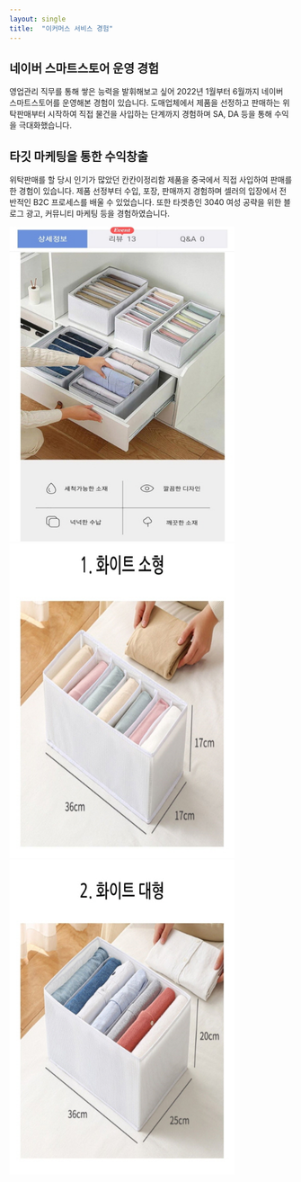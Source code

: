 ```yaml
---
layout: single
title:  "이커머스 서비스 경험"
---
```

## 네이버 스마트스토어 운영 경험

 영업관리 직무를 통해 쌓은 능력을 발휘해보고 싶어 2022년 1월부터 6월까지 네이버 스마트스토어를 운영해본 경험이 있습니다. 도매업체에서 제품을 선정하고 판매하는 위탁판매부터 시작하여 직접 물건을 사입하는 단계까지 경험하며 SA, DA 등을 통해 수익을 극대화했습니다.



## 타깃 마케팅을 통한 수익창출

 위탁판매를 할 당시 인기가 많았던 칸칸이정리함 제품을 중국에서 직접 사입하여 판매를 한 경험이 있습니다. 제품 선정부터 수입, 포장, 판매까지 경험하며 셀러의 입장에서 전반적인 B2C 프로세스를 배울 수 있었습니다. 또한 타겟층인 3040 여성 공략을 위한 블로그 광고, 커뮤니티 마케팅 등을 경험하였습니다.



<img src="../images/2021-03-21-firs2t/[크기변환]123Screenshot_20220713-232837_NAVER-16577228908376.jpg" alt="[크기변환]123Screenshot_20220713-232837_NAVER" style="zoom: 80%;" />

<img src="../images/2021-03-21-firs2t/[크기변환]123Screenshot_20220713-233130_NAVER.jpg" alt="[크기변환]123Screenshot_20220713-233130_NAVER" style="zoom:80%;" />

<img src="../images/2021-03-21-firs2t/[크기변환]123Screenshot_20220713-233142_NAVER-16577229214339.jpg" alt="[크기변환]123Screenshot_20220713-233142_NAVER" style="zoom:80%;" />
